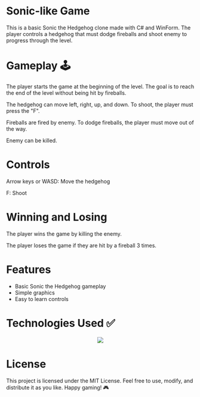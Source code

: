 # Sonic-like Game
This is a basic Sonic the Hedgehog clone made with C# and WinForm. The player controls a hedgehog that must dodge fireballs and shoot enemy to progress through the level.

# Gameplay 🕹️
The player starts the game at the beginning of the level. The goal is to reach the end of the level without being hit by fireballs.

The hedgehog can move left, right, up, and down. To shoot, the player must press the "F".

Fireballs are fired by enemy. To dodge fireballs, the player must move out of the way.

Enemy can be killed.

# Controls

Arrow keys or WASD: Move the hedgehog

F: Shoot

# Winning and Losing
The player wins the game by killing the enemy.

The player loses the game if they are hit by a fireball 3 times.

# Features

- Basic Sonic the Hedgehog gameplay
- Simple graphics
- Easy to learn controls

# Technologies Used ✅
<p align="center">
  <a href="https://skillicons.dev">
    <img src="https://skillicons.dev/icons?i=cs,dotnet,visualstudio" />
  </a>
</p>

# License
This project is licensed under the MIT License. Feel free to use, modify, and distribute it as you like. Happy gaming! 🎮
